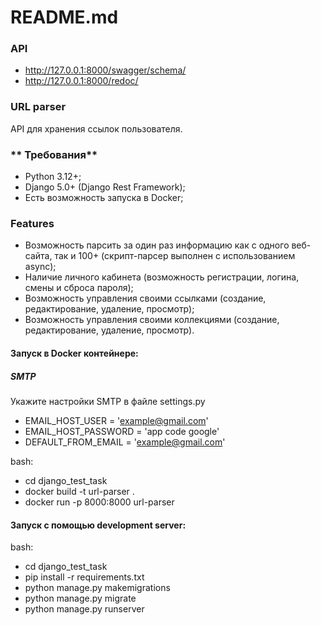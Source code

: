 # README.md

### API

- http://127.0.0.1:8000/swagger/schema/
- http://127.0.0.1:8000/redoc/

### URL parser
API для хранения ссылок пользователя.   

### ** Требования**   
- Python 3.12+;   
- Django 5.0+ (Django Rest Framework);
- Есть возможность запуска в Docker;

### Features

- Возможность парсить за один раз информацию как с одного веб-сайта, так и 100+ (скрипт-парсер выполнен с использованием async);
- Наличие личного кабинета (возможность регистрации, логина, смены и сброса пароля);
- Возможность управления своими ссылками (создание, редактирование, удаление, просмотр);
- Возможность управления своими коллекциями (создание, редактирование, удаление, просмотр).

#### Запуск в Docker контейнере:

##### SMTP

Укажите настройки SMTP в файле settings.py

- EMAIL_HOST_USER = 'example@gmail.com'
- EMAIL_HOST_PASSWORD = 'app code google'
- DEFAULT_FROM_EMAIL = 'example@gmail.com'

bash:

- cd django_test_task
- docker build -t url-parser .
- docker run -p 8000:8000 url-parser


#### Запуск с помощью development server:

bash:

- cd django_test_task
- pip install -r requirements.txt
- python manage.py makemigrations
- python manage.py migrate
- python manage.py runserver
